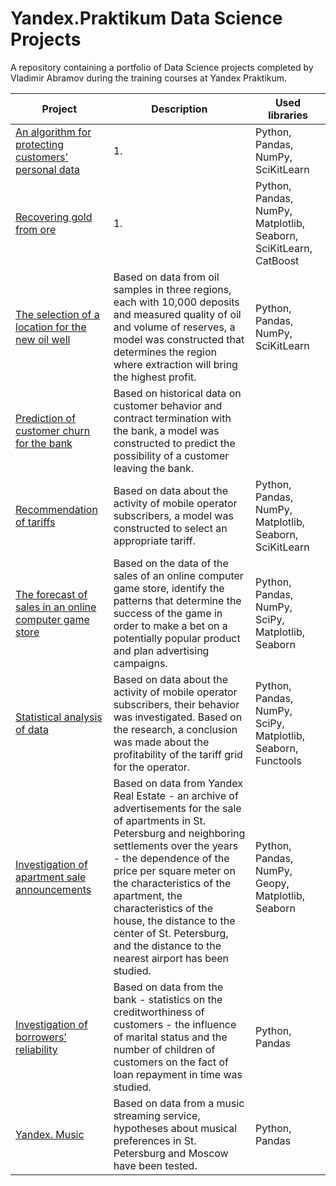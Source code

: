 # Yandex.Praktikum Data Science Projects

A repository containing a portfolio of Data Science projects completed by Vladimir Abramov during the training courses at Yandex Praktikum.

| Project | Description | Used libraries |
|---|---|---|
| [An algorithm for protecting customers' personal data](https://github.com/vladimir-abramov/yandex-praktikum_data-science_projects/blob/main/10_An%20algorithm%20for%20protecting%20customers'%20personal%20data/10_project.ipynb) | 1. | Python, Pandas, NumPy, SciKitLearn|
| [Recovering gold from ore](https://github.com/vladimir-abramov/yandex-praktikum_data-science_projects/blob/main/09_Recovering%20gold%20from%20ore/09_project.ipynb) | 1. | Python, Pandas, NumPy, Matplotlib, Seaborn, SciKitLearn, CatBoost |
| [The selection of a location for the new oil well](https://github.com/vladimir-abramov/yandex-praktikum_data-science_projects/blob/main/08_The%20selection%20of%20a%20location%20for%20the%20new%20oil%20well/08_project.ipynb) | Based on data from oil samples in three regions, each with 10,000 deposits and measured quality of oil and volume of reserves, a model was constructed that determines the region where extraction will bring the highest profit. | Python, Pandas, NumPy, SciKitLearn |
| [Prediction of customer churn for the bank](https://github.com/vladimir-abramov/yandex-praktikum_data-science_projects/blob/main/07_Prediction%20of%20customer%20churn%20for%20the%20bank/07_project.ipynb) | Based on historical data on customer behavior and contract termination with the bank, a model was constructed to predict the possibility of a customer leaving the bank. |
| [Recommendation of tariffs](https://github.com/vladimir-abramov/yandex-praktikum_data-science_projects/blob/main/06_Recommendation%20of%20tariffs/06_project.ipynb) | Based on data about the activity of mobile operator subscribers, a model was constructed to select an appropriate tariff. | Python, Pandas, NumPy, Matplotlib, Seaborn, SciKitLearn |
| [The forecast of sales in an online computer game store](https://github.com/vladimir-abramov/yandex-praktikum_data-science_projects/blob/main/05_The%20forecast%20of%20sales%20in%20an%20online%20computer%20game%20store/05_project.ipynb) | Based on the data of the sales of an online computer game store, identify the patterns that determine the success of the game in order to make a bet on a potentially popular product and plan advertising campaigns. | Python, Pandas, NumPy, SciPy, Matplotlib, Seaborn |
| [Statistical analysis of data](https://github.com/vladimir-abramov/yandex-praktikum_data-science_projects/blob/main/04_Statistical%20analysis%20of%20data/04_project.ipynb) | Based on data about the activity of mobile operator subscribers, their behavior was investigated. Based on the research, a conclusion was made about the profitability of the tariff grid for the operator. | Python, Pandas, NumPy, SciPy, Matplotlib, Seaborn, Functools |
| [Investigation of apartment sale announcements](https://github.com/vladimir-abramov/yandex-praktikum_data-science_projects/blob/main/03_Real%20estate%20market%20analysis/03_project.ipynb) | Based on data from Yandex Real Estate - an archive of advertisements for the sale of apartments in St. Petersburg and neighboring settlements over the years - the dependence of the price per square meter on the characteristics of the apartment, the characteristics of the house, the distance to the center of St. Petersburg, and the distance to the nearest airport has been studied. | Python, Pandas, NumPy, Geopy, Matplotlib, Seaborn |
| [Investigation of borrowers' reliability](https://github.com/vladimir-abramov/yandex-praktikum_data-science_projects/blob/main/02_Investigation%20of%20borrowers'%20reliability/02_project.ipynb) | Based on data from the bank - statistics on the creditworthiness of customers - the influence of marital status and the number of children of customers on the fact of loan repayment in time was studied. | Python, Pandas |
| [Yandex. Music](https://github.com/vladimir-abramov/yandex-praktikum_data-science_projects/blob/main/01_Yandex_Music/1st_project.ipynb) | Based on data from a music streaming service, hypotheses about musical preferences in St. Petersburg and Moscow have been tested. | Python, Pandas |

